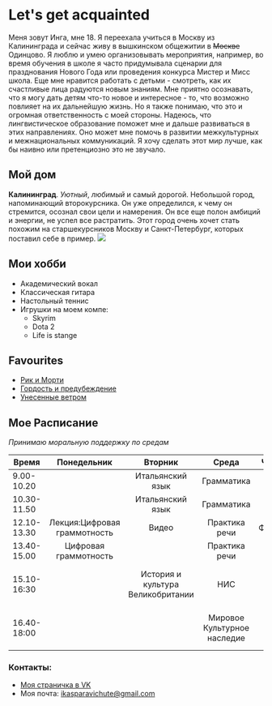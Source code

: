 # Let's get acquainted
Меня зовут Инга, мне 18. Я переехала учиться в Москву из Калининграда и сейчас живу в вышкинском общежитии в ~~Москве~~ Одинцово. Я люблю и умею организовывать мероприятия, например, во время обучения в школе я часто придумывала сценарии  для празднования Нового Года или проведения конкурса Мистер и Мисс школа. Еще мне нравится работать с детьми - смотреть, как их счастливые лица радуются новым знаниям. Мне приятно осознавать, что я могу дать детям что-то новое и интересное - то, что возможно повлияет на их дальнейшую жизнь. Но я также понимаю, что это и огромная ответственность с моей стороны. Надеюсь, что лингвистическое образование поможет мне и дальше развиваться в этих направлениях. Оно может мне помочь в развитии межкультурных и межнациональных коммуникаций. Я хочу сделать этот мир лучше, как бы наивно или претенциозно это не звучало.
## Мой дом
**Калининград**. *Уютный*, *любимый* и самый дорогой. Небольшой город, напоминающий второкурсника. Он уже определился, к чему он стремится, осознал свои цели и намерения. Он все еще полон амбиций и энергии, не успел все растратить. Этот город очень хочет стать похожим на старшекурсников Москву и Санкт-Петербург, которых поставил себе в пример.
![](https://upload.wikimedia.org/wikipedia/commons/0/05/Kaliningrad_Montage_%282016%29.png)
## Мои хобби
- Академический вокал
- Классическая гитара 
- Настольный теннис 
- Игрушки на моем компе:
    * Skyrim
    * Dota 2
    * Life is stange
      
## Favourites
- [Рик и Морти](http://rickandmorty.cn-fan.ru "Шедевр")
- [Гордость и предубеждение](http://kino-hd1080.ru/1490-gordost-i-predubezhdenie-2005-smotret-onlayn.html "Кира Найтли бесподобна")
- [Унесенные ветром](http://knijky.ru/books/unesennye-vetrom "прекрасный роман")
  
## Мое Расписание 
*Принимаю моральную поддержку по средам*

Время|Понедельник|Вторник|Среда|Четверг|Пятница|Cуббота
---|:---:|:---:|:---:|:---:|:---:|:---:
9.00-10.20 | |Итальянский язык |Грамматика| | | |
10.30-11.50| |Итальянский язык |Грамматика| | | |
12.10-13.30|Лекция:Цифровая граммотность|Видео|Практика речи|Фонетика| |Латинский язык
13.40-15.00|Цифровая граммотность| |Практика речи| |Итальянский язык | |
15.10-16:30| |История и культура Великобритании|НИС| |Лекция: Мировое Культурное наследие| |
16.40-18:00| | |Мировое Культурное наследие| |Лекция: История и культура Великобритании| |

### Контакты:
- [Моя страничка в VK](https://vk.com/id180386057)
- Моя почта: <ikasparavichute@gmail.com>
